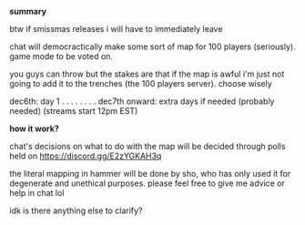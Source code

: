 **summary**

btw if smissmas releases i will have to immediately leave

chat will democractically make some sort of map for 100 players (seriously). game mode to be voted on.

you guys can throw but the stakes are that if the map is awful i'm just not going to add it to the trenches (the 100 players server). choose wisely

dec6th: day 1 . . . . . . . . dec7th onward: extra days if needed (probably needed) (streams start 12pm EST)

**how it work?**

chat's decisions on what to do with the map will be decided through polls held on https://discord.gg/E2zYGKAH3q

the literal mapping in hammer will be done by sho, who has only used it for degenerate and unethical purposes. please feel free to give me advice or help in chat lol

idk is there anything else to clarify?
